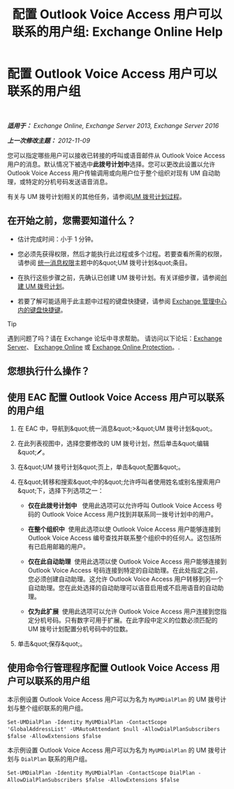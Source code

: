 ﻿---
title: '配置 Outlook Voice Access 用户可以联系的用户组: Exchange Online Help'
TOCTitle: 配置 Outlook Voice Access 用户可以联系的用户组
ms:assetid: a8dc0f9e-dc86-4128-af63-d4e550aed5bb
ms:mtpsurl: https://technet.microsoft.com/zh-cn/library/Ee423551(v=EXCHG.150)
ms:contentKeyID: 50491353
ms.date: 05/23/2018
mtps_version: v=EXCHG.150
ms.translationtype: MT
---

# 配置 Outlook Voice Access 用户可以联系的用户组

 

_**适用于：** Exchange Online, Exchange Server 2013, Exchange Server 2016_

_**上一次修改主题：** 2012-11-09_

您可以指定哪些用户可以接收已转接的呼叫或语音邮件从 Outlook Voice Access 用户的消息。默认情况下被选中**此拨号计划中**选择。您可以更改此设置以允许 Outlook Voice Access 用户传输调用或向用户位于整个组织对现有 UM 自动助理，或特定的分机号码发送语音消息。

有关与 UM 拨号计划相关的其他任务，请参阅[UM 拨号计划过程](um-dial-plan-procedures-exchange-2013-help.md)。

## 在开始之前，您需要知道什么？

  - 估计完成时间：小于 1 分钟。

  - 您必须先获得权限，然后才能执行此过程或多个过程。若要查看所需的权限，请参阅 [统一消息权限](unified-messaging-permissions-exchange-2013-help.md)主题中的\&quot;UM 拨号计划\&quot;条目。

  - 在执行这些步骤之前，先确认已创建 UM 拨号计划。有关详细步骤，请参阅[创建 UM 拨号计划](create-a-um-dial-plan-exchange-2013-help.md)。

  - 若要了解可能适用于此主题中过程的键盘快捷键，请参阅 [Exchange 管理中心内的键盘快捷键](keyboard-shortcuts-in-the-exchange-admin-center-exchange-online-protection-help.md)。

> [!tip]
> 遇到问题了吗？请在 Exchange 论坛中寻求帮助。 请访问以下论坛：<a href="https://go.microsoft.com/fwlink/p/?linkid=60612">Exchange Server</a>、 <a href="https://go.microsoft.com/fwlink/p/?linkid=267542">Exchange Online</a> 或 <a href="https://go.microsoft.com/fwlink/p/?linkid=285351">Exchange Online Protection</a>。.


## 您想执行什么操作？

## 使用 EAC 配置 Outlook Voice Access 用户可以联系的用户组

1.  在 EAC 中，导航到\&quot;统一消息\&quot;\>\&quot;UM 拨号计划\&quot;。

2.  在此列表视图中，选择您要修改的 UM 拨号计划，然后单击\&quot;编辑\&quot;![编辑图标](images/Bb124582.6f53ccb2-1f13-4c02-bea0-30690e6ea71d(EXCHG.150).gif "编辑图标")。

3.  在\&quot;UM 拨号计划\&quot;页上，单击\&quot;配置\&quot;。

4.  在\&quot;转移和搜索\&quot;中的\&quot;允许呼叫者使用姓名或别名搜索用户\&quot;下，选择下列选项之一：
    
      - **仅在此拨号计划中**   使用此选项可以允许呼叫 Outlook Voice Access 号码的 Outlook Voice Access 用户找到并联系同一拨号计划中的用户。
    
      - **在整个组织中**  使用此选项以使 Outlook Voice Access 用户能够连接到 Outlook Voice Access 编号查找并联系整个组织中的任何人。这包括所有已启用邮箱的用户。
    
      - **仅在此自动助理**  使用此选项以使 Outlook Voice Access 用户能够连接到 Outlook Voice Access 号码连接到特定的自动助理。在此处指定之前，您必须创建自动助理。这允许 Outlook Voice Access 用户转移到另一个自动助理。您在此处选择的自动助理可以语音启用或不启用语音的自动助理。
    
      - **仅为此扩展**  使用此选项可以允许 Outlook Voice Access 用户连接到您指定分机号码。只有数字可用于扩展。在此字段中定义的位数必须匹配的 UM 拨号计划配置分机号码中的位数。

5.  单击\&quot;保存\&quot;。

## 使用命令行管理程序配置 Outlook Voice Access 用户可以联系的用户组

本示例设置 Outlook Voice Access 用户可以为名为 `MyUMDialPlan` 的 UM 拨号计划与整个组织联系的用户组。

    Set-UMDialPlan -Identity MyUMDialPlan -ContactScope 'GlobalAddressList' -UMAutoAttendant $null -AllowDialPlanSubscribers $false -AllowExtensions $false

本示例设置 Outlook Voice Access 用户可以为名为 `MyUMDialPlan` 的 UM 拨号计划与 `DialPlan` 联系的用户组。

    Set-UMDialPlan -Identity MyUMDialPlan -ContactScope DialPlan -AllowDialPlanSubscribers $false -AllowExtensions $false

